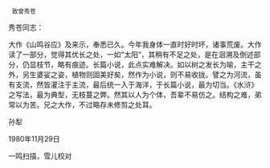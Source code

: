      致曾秀苍 

  秀苍同志： 

  大作《山鸣谷应》及来示，奉悉已久。今年我身体一直时好时坏，诸事荒废。大作读了一部分，觉得其优长之处，一如“太阳”，其稍有不足之处，是在洄溯及倒述部分，仍显枝节，略有痕迹。长篇小说，此点实难解决。如以树之发长为喻，主干之外，另生婆娑之姿，植物则固美好矣，然作为小说，则不易收拢。譬之为河流，虽有支流，然皆灌注于主流，最后统一入于海洋，于长篇小说，最为切当。《水浒》之写法，最为典型，无枝蔓之弊。然其以人为个体，吾辈不易仿之。结构之难，弟常以为苦。兄之大作，不过略存未修剪之处耳。 

  孙犁 

  1980年11月29日 

  一鸣扫描，雪儿校对 

